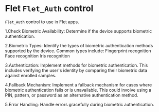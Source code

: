 # Flet `Flet_Auth` control

`Flet_Auth` control to use in Flet apps.

1.Check Biometric Availability:
    Determine if the device supports biometric authentication.  

2.Biometric Types:
    Identify the types of biometric authentication methods supported by the device. Common types include:
        Fingerprint recognition
        Face recognition
        Iris recognition

3.Authentication:
    Implement methods for biometric authentication. This includes verifying the user's identity by comparing their biometric data against enrolled samples.

4.Fallback Mechanism:
    Implement a fallback mechanism for cases where biometric authentication fails or is unavailable. This could involve using a PIN, pattern, or password as an alternative authentication method.

5.Error Handling:
    Handle errors gracefully during biometric authentication.
